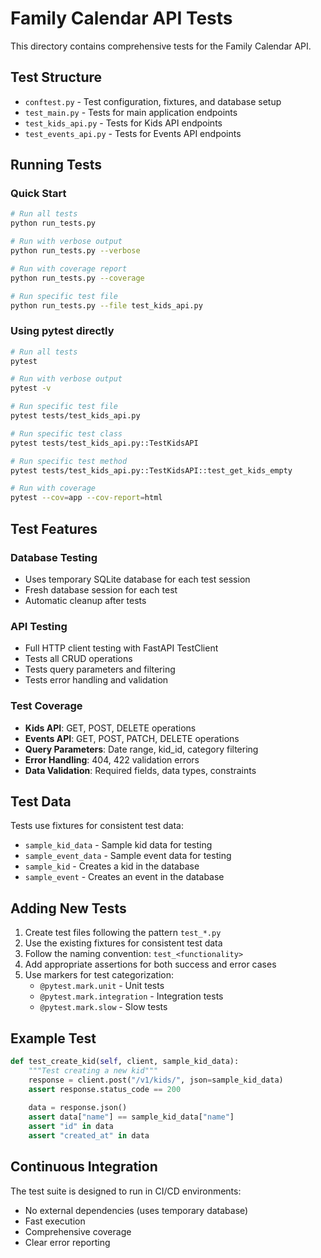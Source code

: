 # Family Calendar API Tests

This directory contains comprehensive tests for the Family Calendar API.

## Test Structure

- `conftest.py` - Test configuration, fixtures, and database setup
- `test_main.py` - Tests for main application endpoints
- `test_kids_api.py` - Tests for Kids API endpoints
- `test_events_api.py` - Tests for Events API endpoints

## Running Tests

### Quick Start

```bash
# Run all tests
python run_tests.py

# Run with verbose output
python run_tests.py --verbose

# Run with coverage report
python run_tests.py --coverage

# Run specific test file
python run_tests.py --file test_kids_api.py
```

### Using pytest directly

```bash
# Run all tests
pytest

# Run with verbose output
pytest -v

# Run specific test file
pytest tests/test_kids_api.py

# Run specific test class
pytest tests/test_kids_api.py::TestKidsAPI

# Run specific test method
pytest tests/test_kids_api.py::TestKidsAPI::test_get_kids_empty

# Run with coverage
pytest --cov=app --cov-report=html
```

## Test Features

### Database Testing
- Uses temporary SQLite database for each test session
- Fresh database session for each test
- Automatic cleanup after tests

### API Testing
- Full HTTP client testing with FastAPI TestClient
- Tests all CRUD operations
- Tests query parameters and filtering
- Tests error handling and validation

### Test Coverage
- **Kids API**: GET, POST, DELETE operations
- **Events API**: GET, POST, PATCH, DELETE operations
- **Query Parameters**: Date range, kid_id, category filtering
- **Error Handling**: 404, 422 validation errors
- **Data Validation**: Required fields, data types, constraints

## Test Data

Tests use fixtures for consistent test data:
- `sample_kid_data` - Sample kid data for testing
- `sample_event_data` - Sample event data for testing
- `sample_kid` - Creates a kid in the database
- `sample_event` - Creates an event in the database

## Adding New Tests

1. Create test files following the pattern `test_*.py`
2. Use the existing fixtures for consistent test data
3. Follow the naming convention: `test_<functionality>`
4. Add appropriate assertions for both success and error cases
5. Use markers for test categorization:
   - `@pytest.mark.unit` - Unit tests
   - `@pytest.mark.integration` - Integration tests
   - `@pytest.mark.slow` - Slow tests

## Example Test

```python
def test_create_kid(self, client, sample_kid_data):
    """Test creating a new kid"""
    response = client.post("/v1/kids/", json=sample_kid_data)
    assert response.status_code == 200
    
    data = response.json()
    assert data["name"] == sample_kid_data["name"]
    assert "id" in data
    assert "created_at" in data
```

## Continuous Integration

The test suite is designed to run in CI/CD environments:
- No external dependencies (uses temporary database)
- Fast execution
- Comprehensive coverage
- Clear error reporting
